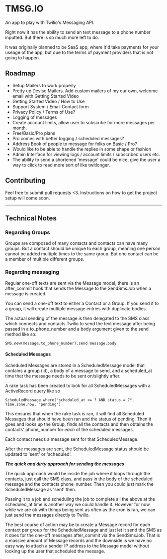 # TMSG.IO

An app to play with Twilio's Messaging API.

Right now it has the ability to send an text message to a phone number inputted. But there is so much more left to do.

It was originally planned to be SaaS app, where it'd take payments for your useage of the app, but due to the terms of payment providers
that is not going to happen.

## Roadmap
* Setup Mailers to work properly
* Pretty up Devise Mailers. Add custom mailers of my our own, welcome email with Getting Started Video
* Getting Started Video / How to Use
* Support System / Email Contact form
* Privacy Policy / Terms of Use?
* Logging of messages
* Create account limits, allow user to subscribe for more messages per month.
 * Free/Basic/Pro plans
 * Pro comes with better logging / scheduled messages?
 * Address Book of people to message for folks on Basic / Pro?
* Would like to be able to handle the replies in some shape or fashion
* Admin Interface for viewing logs / account limits / subscribed users etc.
* The ability to send a shortened 'message' could be nice, give the user a way to click to read more sort of like twitlonger.

## Contributing
Feel free to submit pull requests <3. Instructions on how to get the project setup will come soon.


---

## Technical Notes
### Regarding Groups
Groups are composed of many contacts and contacts can have many groups. But a contact should be unique to each group, meaning one person cannot be added multiple times to the same group. But one contact can be a member of multiple different groups.

### Regarding messaging
Regular one-off texts are sent via the Message model, there is an after_commit hook that sends the Message to the SendSmsJob when a message is created.

You can send a one-off text to either a Contact or a Group. If you send it to a group, it will create multiple message entries with duplicate bodies.

The actual sending of the message is then delegated to the SMS class which connects and contacts Twilio to send the text message after being passed in a to_phone_number and a body argument given to the send method like so:


```
SMS.new(message.to_phone_number).send message.body
```

#### Scheduled Messages

Scheduled Messages are stored in a ScheduledMessage model that contains a group (id), a body of a message to send, and a scheduled_at time that the message needs to be sent on/slightly after.

A rake task has been created to look for all ScheduledMessages with a ActiveRecord query like so

```
ScheduledMessage.where("scheduled_at <= ? AND status = ?", Time.zone.now, 'pending')
```

This ensures that when the rake task is ran, it will find all Scheduled Messages that should have been ran and the status of pending. Then it goes and looks up the Group, finds all the contacts and then obtains the contacts' phone_number for *each* of the scheduled messages.

Each contact needs a message sent for that ScheduledMessage.

After the messages are sent, the ScheduledMessage status should be updated to 'sent' or 'scheduled'.

***The quick and dirty approach for sending the messages***

The quick approach would be inside the job where it loops through the contacts, just call the SMS class, and pass in the body of the scheduled message and the contacts phone_number. Then you could just mark the ScheduledMessage as 'sent' then.

Passing it to a job and scheduling the job to complete all the above at the scheduled_at time is another way we could handle it. However for now while we are ok with things being sent as often as the cron is ran, we can just send the messages directly to Twilio.

The best course of action may be to create a Message record for each contact per group for the ScheduledMessage and just let it send the SMS as it does for the one-off messages after_commit via the SendSmsJob. That is a massive amount of Message records and the downside is we have no easy way to attach a sender IP address to the Message model without looking up the user that scheduled the message.  
